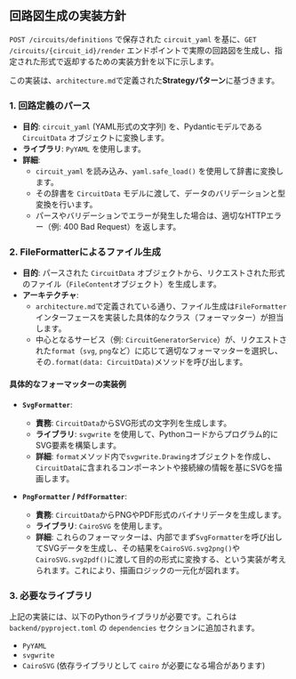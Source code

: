 ## 回路図生成の実装方針

`POST /circuits/definitions` で保存された `circuit_yaml` を基に、`GET /circuits/{circuit_id}/render` エンドポイントで実際の回路図を生成し、指定された形式で返却するための実装方針を以下に示します。

この実装は、`architecture.md`で定義された**Strategyパターン**に基づきます。

### 1. 回路定義のパース

*   **目的**: `circuit_yaml` (YAML形式の文字列) を、Pydanticモデルである `CircuitData` オブジェクトに変換します。
*   **ライブラリ**: `PyYAML` を使用します。
*   **詳細**:
    *   `circuit_yaml` を読み込み、`yaml.safe_load()` を使用して辞書に変換します。
    *   その辞書を `CircuitData` モデルに渡して、データのバリデーションと型変換を行います。
    *   パースやバリデーションでエラーが発生した場合は、適切なHTTPエラー（例: 400 Bad Request）を返します。

### 2. FileFormatterによるファイル生成

*   **目的**: パースされた `CircuitData` オブジェクトから、リクエストされた形式のファイル（`FileContent`オブジェクト）を生成します。
*   **アーキテクチャ**:
    *   `architecture.md`で定義されている通り、ファイル生成は`FileFormatter`インターフェースを実装した具体的なクラス（フォーマッター）が担当します。
    *   中心となるサービス（例: `CircuitGeneratorService`）が、リクエストされた`format`（`svg`, `png`など）に応じて適切なフォーマッターを選択し、その`.format(data: CircuitData)`メソッドを呼び出します。

#### 具体的なフォーマッターの実装例

*   **`SvgFormatter`**:
    *   **責務**: `CircuitData`からSVG形式の文字列を生成します。
    *   **ライブラリ**: `svgwrite` を使用して、Pythonコードからプログラム的にSVG要素を構築します。
    *   **詳細**: `format`メソッド内で`svgwrite.Drawing`オブジェクトを作成し、`CircuitData`に含まれるコンポーネントや接続線の情報を基にSVGを描画します。

*   **`PngFormatter` / `PdfFormatter`**:
    *   **責務**: `CircuitData`からPNGやPDF形式のバイナリデータを生成します。
    *   **ライブラリ**: `CairoSVG` を使用します。
    *   **詳細**: これらのフォーマッターは、内部でまず`SvgFormatter`を呼び出してSVGデータを生成し、その結果を`CairoSVG.svg2png()`や`CairoSVG.svg2pdf()`に渡して目的の形式に変換する、という実装が考えられます。これにより、描画ロジックの一元化が図れます。

### 3. 必要なライブラリ

上記の実装には、以下のPythonライブラリが必要です。これらは `backend/pyproject.toml` の `dependencies` セクションに追加されます。

*   `PyYAML`
*   `svgwrite`
*   `CairoSVG` (依存ライブラリとして `cairo` が必要になる場合があります)
